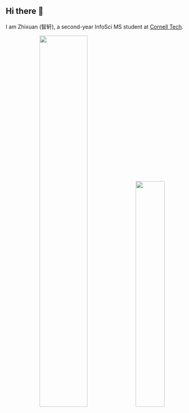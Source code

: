 ## Hi there 👋

I am Zhixuan (智轩), a second-year InfoSci MS student at [Cornell Tech](https://www.tech.cornell.edu/).
<!--
**Navxihziq/Navxihziq** is a ✨ _special_ ✨ repository because its `README.md` (this file) appears on your GitHub profile.

Here are some ideas to get you started:

- 🔭 I’m currently working on ...
- 🌱 I’m currently learning ...
- 👯 I’m looking to collaborate on ...
- 🤔 I’m looking for help with ...
- 💬 Ask me about ...
- 📫 How to reach me: ...
- 😄 Pronouns: ...
- ⚡ Fun fact: ...
-->

<p align="center">
  <img src="https://github-readme-stats.vercel.app/api?username=Navxihziq&hide=issues&show_icons=true&rank_icon=percentile" width="50%">
  <img src="https://github-readme-stats.vercel.app/api/top-langs/?username=Navxihziq&layout=compact&hide_progress=true&theme=transparent" width="39%">
</p>
